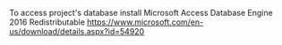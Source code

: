 To access project's database install Microsoft Access Database Engine 2016 Redistributable 
https://www.microsoft.com/en-us/download/details.aspx?id=54920

